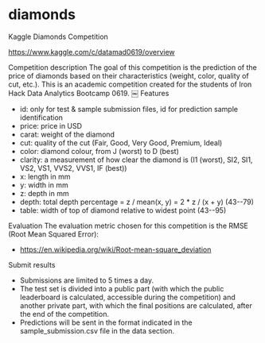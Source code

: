 # diamonds
Kaggle Diamonds Competition

https://www.kaggle.com/c/datamad0619/overview

Competition description
The goal of this competition is the prediction of the price of diamonds based on their characteristics (weight, color, quality of cut, etc.). This is an academic competition created for the students of Iron Hack Data Analytics Bootcamp 0619.
￼
Features
* id: only for test & sample submission files, id for prediction sample identification
* price: price in USD
* carat: weight of the diamond
* cut: quality of the cut (Fair, Good, Very Good, Premium, Ideal)
* color: diamond colour, from J (worst) to D (best)
* clarity: a measurement of how clear the diamond is (I1 (worst), SI2, SI1, VS2, VS1, VVS2, VVS1, IF (best))
* x: length in mm
* y: width in mm
* z: depth in mm
* depth: total depth percentage = z / mean(x, y) = 2 * z / (x + y) (43--79)
* table: width of top of diamond relative to widest point (43--95)

Evaluation
The evaluation metric chosen for this competition is the RMSE (Root Mean Squared Error):
* https://en.wikipedia.org/wiki/Root-mean-square_deviation

Submit results
* Submissions are limited to 5 times a day.
* The test set is divided into a public part (with which the public leaderboard is calculated, accessible during the competition) and another private part, with which the final positions are calculated, after the end of the competition.
* Predictions will be sent in the format indicated in the sample_submission.csv file in the data section.
